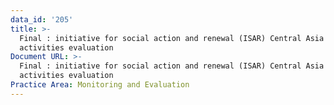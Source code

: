 ```yaml
---
data_id: '205'
title: >-
  Final : initiative for social action and renewal (ISAR) Central Asia
  activities evaluation
Document URL: >-
  Final : initiative for social action and renewal (ISAR) Central Asia
  activities evaluation
Practice Area: Monitoring and Evaluation
---
```

